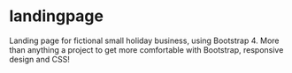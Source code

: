 # landingpage
Landing page for fictional small holiday business, using Bootstrap 4.
More than anything a project to get more comfortable with Bootstrap, responsive design and CSS!
